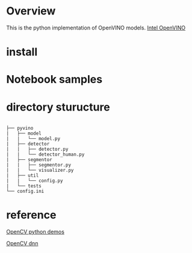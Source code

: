 # Overview
This is the python implementation of OpenVINO models.
[Intel OpenVINO](https://software.intel.com/en-us/openvino-toolkit)

# install


# Notebook samples


 # directory sturucture

```

├── pyvino
|   ├── model
|   |   └── model.py
|   ├── detector
|   |   ├── detector.py
|   |   └── detector_human.py
|   ├── segmentor
|   |   ├── segmentor.py
|   |   └── visualizer.py
|   ├── util
|   |   └── config.py
|   └── tests
└── config.ini

```


# reference
[OpenCV python demos](https://github.com/opencv/open_model_zoo/tree/master/demos/python_demos)

[OpenCV dnn](https://github.com/opencv/opencv/tree/master/samples/dnn)

